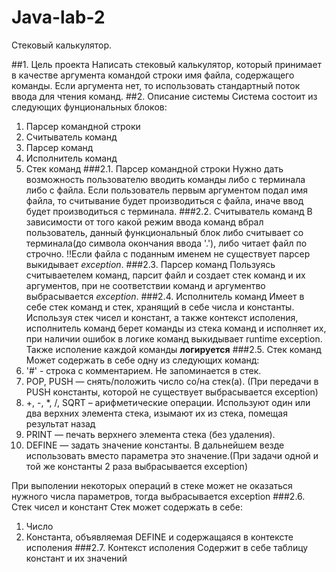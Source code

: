 # Java-lab-2
Стековый калькулятор.

##1. Цель проекта
Написать стековый калькулятор, который принимает в качестве аргумента командой
строки имя файла, содержащего команды. Если аргумента нет, то использовать
стандартный поток ввода для чтения команд.
##2. Описание системы
Система состоит из следующих фунциональных блоков:
1. Парсер командной строки
2. Считыватель команд
3. Парсер команд
4. Исполнитель команд
5. Стек команд
###2.1. Парсер командной строки
Нужно дать возможность пользователю вводить команды либо с терминала либо с файла.
Если пользователь первым аргументом подал имя файла, то считывание будет производиться с файла, 
иначе ввод будет производиться с терминала.
###2.2. Считыватель команд
В зависимости от того какой режим ввода команд вбрал пользователь, данный функциональный блок
либо считывает со терминала(до символа окончания ввода '.'), либо читает файл по строчно.
!!Если файла с поданным именем не существует парсер выкидывает _exception_.
###2.3. Парсер команд
Пользуясь считываетелем команд, парсит файл и создает стек команд и их аргументов, при не соответствии команд
и аргументво выбрасывается _exception_.
###2.4. Исполнитель команд
Имеет в себе стек команд и стек, хранящий в себе числа и константы. Используя стек чисел и констант, а также контекст исполения, исполнитель
команд берет команды из стека команд и исполняет их, при наличии ошибок в логике команд выкидывает runtime exception. Также исполение каждой 
команды **логируется** 
###2.5. Стек команд
Может содержать в себе одну из следующих команд:
1. '#' - строка с комментарием. Не запоминается в стек.
2. POP, PUSH — снять/положить число со/на стек(а). (При передачи в PUSH константы, которой не существует выбрасывается exception)
3. +, -, *, /, SQRT – арифметические операции. Используют один или два верхних элемента стека, изымают их из стека, помещая результат назад
4. PRINT — печать верхнего элемента стека (без удаления).
5. DEFINE — задать значение константы. В дальнейшем везде использовать вместо параметра это значение.(При задачи одной и той же константы 2 раза выбрасывается exception)

При выполении некоторых операций в стеке может не оказаться нужного числа параметров, тогда выбрасывается exception
###2.6. Стек чисел и констант
Стек может содержать в себе:
1. Число
2. Константа, объявляемая DEFINE и содержащаяся в контексте исполения
###2.7. Контекст исполения
Содержит в себе таблицу констант и их значений

